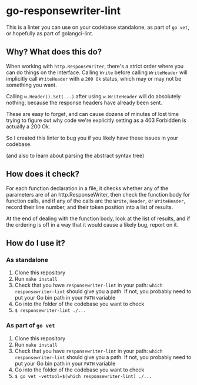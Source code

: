 # go-responsewriter-lint

This is a linter you can use on your codebase standalone, as part of `go vet`, or hopefully as part of golangci-lint.

## Why? What does this do?

When working with `http.ResponseWriter`, there's a strict order where you can do things on the interface. Calling `Write` before calling `WriteHeader` will implicitly call `WriteHeader` with a `200 Ok` status, which may or may not be something you want.

Calling `w.Header().Set(...)` after using `w.WriteHeader` will do absolutely nothing, because the response headers have already been sent.

These are easy to forget, and can cause dozens of minutes of lost time trying to figure out why code we're explicitly setting as a 403 Forbidden is actually a 200 Ok.

So I created this linter to bug you if you likely have these issues in your codebase.

(and also to learn about parsing the abstract syntax tree)

## How does it check?

For each function declaration in a file, it checks whether any of the parameters are of an http.ResponseWriter, then check the function body for function calls, and if any of the calls are the `Write`, `Header`, or `WriteHeader`, record their line number, and their token position into a list of results.

At the end of dealing with the function body, look at the list of results, and if the ordering is off in a way that it would cause a likely bug, report on it.

## How do I use it?

### As standalone
1. Clone this repository
2. Run `make install`
3. Check that you have `responsewriter-lint` in your path: `which responsewriter-lint` should give you a path. If not, you probably need to put your Go bin path in your `PATH` variable
4. Go into the folder of the codebase you want to check
5. `$ responsewriter-lint ./...`

### As part of `go vet`
1. Clone this repository
2. Run `make install`
3. Check that you have `responsewriter-lint` in your path: `which responsewriter-lint` should give you a path. If not, you probably need to put your Go bin path in your `PATH` variable
4. Go into the folder of the codebase you want to check
5. `$ go vet -vettool=$(which responsewriter-lint) ./...`
